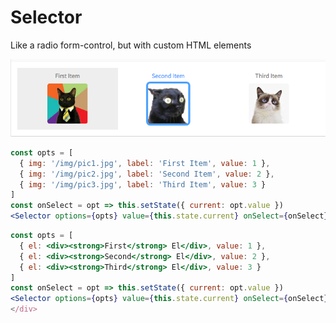 # Selector

Like a radio form-control, but with custom HTML elements

![screenshot.png](screenshot.png)

```jsx
const opts = [
  { img: '/img/pic1.jpg', label: 'First Item', value: 1 },
  { img: '/img/pic2.jpg', label: 'Second Item', value: 2 },
  { img: '/img/pic3.jpg', label: 'Third Item', value: 3 }
]
const onSelect = opt => this.setState({ current: opt.value })
<Selector options={opts} value={this.state.current} onSelect={onSelect} />
```

```jsx
const opts = [
  { el: <div><strong>First</strong> El</div>, value: 1 },
  { el: <div><strong>Second</strong> El</div>, value: 2 },
  { el: <div><strong>Third</strong> El</div>, value: 3 }
]
const onSelect = opt => this.setState({ current: opt.value })
<Selector options={opts} value={this.state.current} onSelect={onSelect} />
</div>
```